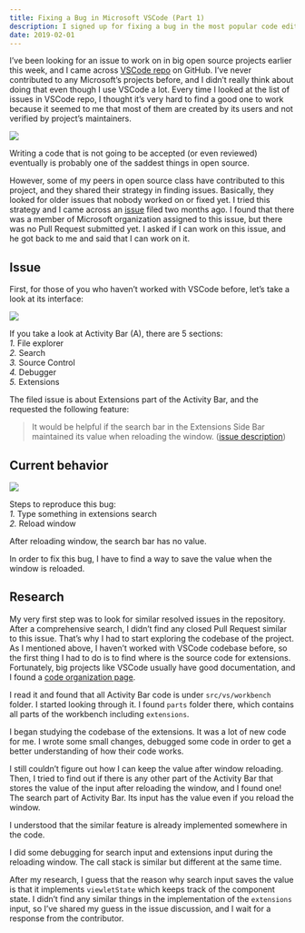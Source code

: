 ```yaml
---
title: Fixing a Bug in Microsoft VSCode (Part 1)
description: I signed up for fixing a bug in the most popular code editor.
date: 2019-02-01
---
```


I’ve been looking for an issue to work on in big open source projects earlier this week, and I came across <a href="https://github.com/Microsoft/vscode" target="_blank" rel="noopener noreferrer">VSCode repo</a> on GitHub. I’ve never contributed to any Microsoft’s projects before, and I didn’t really think about doing that even though I use VSCode a lot. Every time I looked at the list of issues in VSCode repo, I thought it’s very hard to find a good one to work because it seemed to me that most of them are created by its users and not verified by project’s maintainers.

<img src="https://i.imgur.com/P9CdlzQ.png" />

Writing a code that is not going to be accepted (or even reviewed) eventually is probably one of the saddest things in open source.

However, some of my peers in open source class have contributed to this project, and they shared their strategy in finding issues. Basically, they looked for older issues that nobody worked on or fixed yet. I tried this strategy and I came across an <a href="https://github.com/Microsoft/vscode/issues/64669" target="_blank" rel="noopener noreferrer">issue</a> filed two months ago. I found that there was a member of Microsoft organization assigned to this issue, but there was no Pull Request submitted yet. I asked if I can work on this issue, and he got back to me and said that I can work on it.

## Issue

First, for those of you who haven’t worked with VSCode before, let’s take a look at its interface:

<img src="https://i.imgur.com/h8K98k6.png" />

If you take a look at Activity Bar (A), there are 5 sections:<br />
_1._ File explorer<br />
_2._ Search<br />
_3._ Source Control<br />
_4._ Debugger<br />
_5._ Extensions<br />

The filed issue is about Extensions part of the Activity Bar, and the requested the following feature:

> It would be helpful if the search bar in the Extensions Side Bar maintained its value when reloading the window. (<a href="https://github.com/Microsoft/vscode/issues/64669#issue-388952784" target="_blank" rel="noopener noreferrer">issue description</a>)

## Current behavior

<img src="https://i.imgur.com/WQnFge2.gif" />

Steps to reproduce this bug:<br />
_1._ Type something in extensions search<br />
_2._ Reload window<br />

After reloading window, the search bar has no value.

In order to fix this bug, I have to find a way to save the value when the window is reloaded.

## Research

My very first step was to look for similar resolved issues in the repository. After a comprehensive search, I didn’t find any closed Pull Request similar to this issue. That’s why I had to start exploring the codebase of the project.
As I mentioned above, I haven’t worked with VSCode codebase before, so the first thing I had to do is to find where is the source code for extensions. Fortunately, big projects like VSCode usually have good documentation, and I found a <a href="https://github.com/Microsoft/vscode/wiki/Code-Organization" target="_blank" rel="noopener noreferrer">code organization page</a>.

I read it and found that all Activity Bar code is under `src/vs/workbench` folder. I started looking through it. I found `parts` folder there, which contains all parts of the workbench including `extensions`.

I began studying the codebase of the extensions. It was a lot of new code for me. I wrote some small changes, debugged some code in order to get a better understanding of how their code works.

I still couldn’t figure out how I can keep the value after window reloading. Then, I tried to find out if there is any other part of the Activity Bar that stores the value of the input after reloading the window, and I found one! The search part of Activity Bar. Its input has the value even if you reload the window.

I understood that the similar feature is already implemented somewhere in the code.

I did some debugging for search input and extensions input during the reloading window. The call stack is similar but different at the same time.

After my research, I guess that the reason why search input saves the value is that it implements `viewletState` which keeps track of the component state. I didn’t find any similar things in the implementation of the `extensions` input, so I’ve shared my guess in the issue discussion, and I wait for a response from the contributor.
